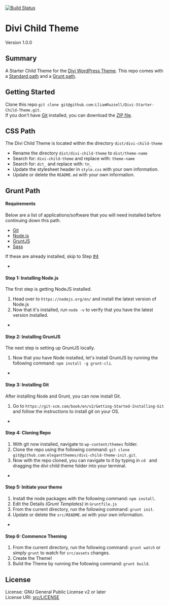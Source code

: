 [![Build Status](https://travis-ci.org/LliamRuzzell/Divi-Starter-Child-Theme.svg?branch=master)](https://travis-ci.org/LliamRuzzell/Divi-Starter-Child-Theme)

Divi Child Theme
===

Version 1.0.0

## Summary

A Starter Child Theme for the [Divi WordPress Theme](https://www.elegantthemes.com/gallery/divi/). This repo comes with a [Standard path](#standard-path) and a  [Grunt path](#grunt-path).  

## Getting Started

Clone this repo `git clone git@github.com:LliamRuzzell/Divi-Starter-Child-Theme.git`.  
If you don't have [Git](https://git-scm.com/book/en/v2/Getting-Started-Installing-Git) installed, you can download the [ZIP file](https://github.com/LliamRuzzell/Divi-Starter-Child-Theme/archive/master.zip).


## CSS Path

The Divi Child Theme is located within the directory `dist/divi-child-theme`

* Rename the directory `dist/divi-child-theme` to `dist/theme-name`
* Search for: `divi-child-theme` and replace with: `theme-name`
* Search for: `dct_` and replace with: `tn_`
* Update the stylesheet header in `style.css` with your own information.
* Update or delete the `README.md` with your own information.

## Grunt Path

#### Requirements
Below are a list of applications/software that you will need installed before continuing down this path.

- [Git](https://git-scm.com/book/en/v2/Getting-Started-Installing-Git)
- [Node.js](http://nodejs.org/)
- [GruntJS](http://gruntjs.com/)
- [Sass](http://sass-lang.com/install)

If these are already installed, skip to Step [#4](#step-4-cloning-repo)

-

#### Step 1: Installing Node.js
The first step is getting NodeJS installed.

1. Head over to `https://nodejs.org/en/` and install the latest version of Node.js
1. Now that it's installed, run `node -v` to verify that you have the latest version installed.

-

#### Step 2: Installing GruntJS
The next step is setting up GruntJS locally.

1. Now that you have Node installed, let's install GruntJS by running the following command: `npm install -g grunt-cli`.

-

#### Step 3: Installing Git
After installing Node and Grunt, you can now install Git. 

1. Go to `https://git-scm.com/book/en/v2/Getting-Started-Installing-Git` and follow the instructions to install git on your OS.

-

#### Step 4: Cloning Repo
1. With git now installed, navigate to `wp-content/themes` folder.
1. Clone the repo using the following command: `git clone git@github.com:elegantthemes/divi-child-theme-init.git`.
1. Now with the repo cloned, you can navigate to it by typing in `cd ` and dragging the divi child theme folder into your terminal.

-

#### Step 5: Initiate your theme
1. Install the node packages with the following command: `npm install`.
1. Edit the Details _(Grunt Templates)_  in `Gruntfile.js`
1. From the current directory, run the following command: `grunt init`.
1. Update or delete the `src/README.md` with your own information.

-

#### Step 6: Commence Theming 
1. From the current directory, run the following command: `grunt watch` or simply `grunt` to watch for `src/assets` changes.
1. Create the Theme!
1. Build the Theme by running the following command: `grunt build`.

## License

License: GNU General Public License v2 or later  
License URI: [src/LICENSE](src/LICENSE)